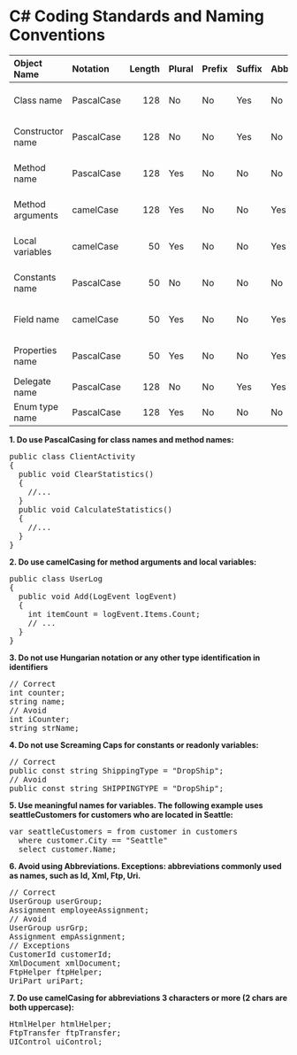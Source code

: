 # C# Coding Standards and Naming Conventions
<table>
<thead>
<tr>
<th align="left">Object Name</th>
<th align="left">Notation</th>
<th align="right">Length</th>
<th align="left">Plural</th>
<th align="left">Prefix</th>
<th align="left">Suffix</th>
<th align="left">Abbreviation</th>
<th align="left">Char Mask</th>
<th align="left">Underscores</th>
</tr>
</thead>
<tbody>
<tr>
<td align="left">Class name</td>
<td align="left">PascalCase</td>
<td align="right">128</td>
<td align="left">No</td>
<td align="left">No</td>
<td align="left">Yes</td>
<td align="left">No</td>
<td align="left">[A-z][0-9]</td>
<td align="left">No</td>
</tr>
<tr>
<td align="left">Constructor name</td>
<td align="left">PascalCase</td>
<td align="right">128</td>
<td align="left">No</td>
<td align="left">No</td>
<td align="left">Yes</td>
<td align="left">No</td>
<td align="left">[A-z][0-9]</td>
<td align="left">No</td>
</tr>
<tr>
<td align="left">Method name</td>
<td align="left">PascalCase</td>
<td align="right">128</td>
<td align="left">Yes</td>
<td align="left">No</td>
<td align="left">No</td>
<td align="left">No</td>
<td align="left">[A-z][0-9]</td>
<td align="left">No</td>
</tr>
<tr>
<td align="left">Method arguments</td>
<td align="left">camelCase</td>
<td align="right">128</td>
<td align="left">Yes</td>
<td align="left">No</td>
<td align="left">No</td>
<td align="left">Yes</td>
<td align="left">[A-z][0-9]</td>
<td align="left">No</td>
</tr>
<tr>
<td align="left">Local variables</td>
<td align="left">camelCase</td>
<td align="right">50</td>
<td align="left">Yes</td>
<td align="left">No</td>
<td align="left">No</td>
<td align="left">Yes</td>
<td align="left">[A-z][0-9]</td>
<td align="left">No</td>
</tr>
<tr>
<td align="left">Constants name</td>
<td align="left">PascalCase</td>
<td align="right">50</td>
<td align="left">No</td>
<td align="left">No</td>
<td align="left">No</td>
<td align="left">No</td>
<td align="left">[A-z][0-9]</td>
<td align="left">No</td>
</tr>
<tr>
<td align="left">Field name</td>
<td align="left">camelCase</td>
<td align="right">50</td>
<td align="left">Yes</td>
<td align="left">No</td>
<td align="left">No</td>
<td align="left">Yes</td>
<td align="left">[A-z][0-9]</td>
<td align="left">Yes</td>
</tr>
<tr>
<td align="left">Properties name</td>
<td align="left">PascalCase</td>
<td align="right">50</td>
<td align="left">Yes</td>
<td align="left">No</td>
<td align="left">No</td>
<td align="left">Yes</td>
<td align="left">[A-z][0-9]</td>
<td align="left">No</td>
</tr>
<tr>
<td align="left">Delegate name</td>
<td align="left">PascalCase</td>
<td align="right">128</td>
<td align="left">No</td>
<td align="left">No</td>
<td align="left">Yes</td>
<td align="left">Yes</td>
<td align="left">[A-z]</td>
<td align="left">No</td>
</tr>
<tr>
<td align="left">Enum type name</td>
<td align="left">PascalCase</td>
<td align="right">128</td>
<td align="left">Yes</td>
<td align="left">No</td>
<td align="left">No</td>
<td align="left">No</td>
<td align="left">[A-z]</td>
<td align="left">No</td>
</tr>
</tbody>
</table>

 **1. Do use PascalCasing for class names and method names:**</br>
 <pre><span class="pl-k">public</span> <span class="pl-k">class</span> <span class="pl-en">ClientActivity</span>
{
  <span class="pl-k">public</span> <span class="pl-k">void</span> <span class="pl-en">ClearStatistics</span>()
  {
    <span class="pl-c"><span class="pl-c">//</span>...</span>
  }
  <span class="pl-k">public</span> <span class="pl-k">void</span> <span class="pl-en">CalculateStatistics</span>()
  {
    <span class="pl-c"><span class="pl-c">//</span>...</span>
  }
}</pre>

**2. Do use camelCasing for method arguments and local variables:**
<pre><span class="pl-k">public</span> <span class="pl-k">class</span> <span class="pl-en">UserLog</span>
{
  <span class="pl-k">public</span> <span class="pl-k">void</span> <span class="pl-en">Add</span>(<span class="pl-en">LogEvent</span> <span class="pl-smi">logEvent</span>)
  {
    <span class="pl-k">int</span> <span class="pl-smi">itemCount</span> <span class="pl-k">=</span> <span class="pl-smi">logEvent</span>.<span class="pl-smi">Items</span>.<span class="pl-smi">Count</span>;
    <span class="pl-c"><span class="pl-c">//</span> ...</span>
  }
}</pre>
**3. Do not use Hungarian notation or any other type identification in identifiers**
<pre><span class="pl-c"><span class="pl-c">//</span> Correct</span>
<span class="pl-k">int</span> <span class="pl-smi">counter</span>;
<span class="pl-k">string</span> <span class="pl-smi">name</span>;    
<span class="pl-c"><span class="pl-c">//</span> Avoid</span>
<span class="pl-k">int</span> <span class="pl-smi">iCounter</span>;
<span class="pl-k">string</span> <span class="pl-smi">strName</span>;</pre>
**4. Do not use Screaming Caps for constants or readonly variables:**
<pre><span class="pl-c"><span class="pl-c">//</span> Correct</span>
<span class="pl-k">public</span> <span class="pl-k">const</span> <span class="pl-k">string</span> <span class="pl-smi">ShippingType</span> <span class="pl-k">=</span> <span class="pl-s"><span class="pl-pds">"</span>DropShip<span class="pl-pds">"</span></span>;
<span class="pl-c"><span class="pl-c">//</span> Avoid</span>
<span class="pl-k">public</span> <span class="pl-k">const</span> <span class="pl-k">string</span> <span class="pl-smi">SHIPPINGTYPE</span> <span class="pl-k">=</span> <span class="pl-s"><span class="pl-pds">"</span>DropShip<span class="pl-pds">"</span></span>;</pre>
**5. Use meaningful names for variables. The following example uses seattleCustomers for customers who are located in Seattle:**
<pre><span class="pl-k">var</span> <span class="pl-smi">seattleCustomers</span> <span class="pl-k">=</span> <span class="pl-k">from</span> <span class="pl-en">customer</span> <span class="pl-k">in</span> <span class="pl-smi">customers</span>
  <span class="pl-k">where</span> <span class="pl-smi">customer</span>.<span class="pl-smi">City</span> <span class="pl-k">==</span> <span class="pl-s"><span class="pl-pds">"</span>Seattle<span class="pl-pds">"</span></span> 
  <span class="pl-k">select</span> <span class="pl-smi">customer</span>.<span class="pl-smi">Name</span>;</pre>
  **6. Avoid using Abbreviations. Exceptions: abbreviations commonly used as names, such as Id, Xml, Ftp, Uri.**
  <pre><span class="pl-c"><span class="pl-c">//</span> Correct</span>
<span class="pl-en">UserGroup</span> <span class="pl-smi">userGroup</span>;
<span class="pl-en">Assignment</span> <span class="pl-smi">employeeAssignment</span>;     
<span class="pl-c"><span class="pl-c">//</span> Avoid</span>
<span class="pl-en">UserGroup</span> <span class="pl-smi">usrGrp</span>;
<span class="pl-en">Assignment</span> <span class="pl-smi">empAssignment</span>; 
<span class="pl-c"><span class="pl-c">//</span> Exceptions</span>
<span class="pl-en">CustomerId</span> <span class="pl-smi">customerId</span>;
<span class="pl-en">XmlDocument</span> <span class="pl-smi">xmlDocument</span>;
<span class="pl-en">FtpHelper</span> <span class="pl-smi">ftpHelper</span>;
<span class="pl-en">UriPart</span> <span class="pl-smi">uriPart</span>;</pre>
**7. Do use camelCasing for abbreviations 3 characters or more (2 chars are both uppercase):**
<pre><span class="pl-en">HtmlHelper</span> <span class="pl-smi">htmlHelper</span>;
<span class="pl-en">FtpTransfer</span> <span class="pl-smi">ftpTransfer</span>;
<span class="pl-en">UIControl</span> <span class="pl-smi">uiControl</span>;</pre>
